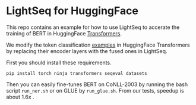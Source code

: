 # LightSeq for HuggingFace

This repo contains an example for how to use LightSeq to accerate the training of BERT in HuggingFace [Transformers](https://github.com/huggingface/transformers).

We modify the token classification [examples](https://github.com/huggingface/transformers/tree/master/examples/pytorch/token-classification) in HuggingFace Transformers by replacing their encoder layers with the fused ones in LightSeq.

First you should install these requirements.

```shell
pip install torch ninja transformers seqeval datasets
```

Then you can easily fine-tunes BERT on CoNLL-2003 by running the bash script `run_ner.sh`
or on GLUE by `run_glue.sh`. From our tests, speedup is about 1.6x .
